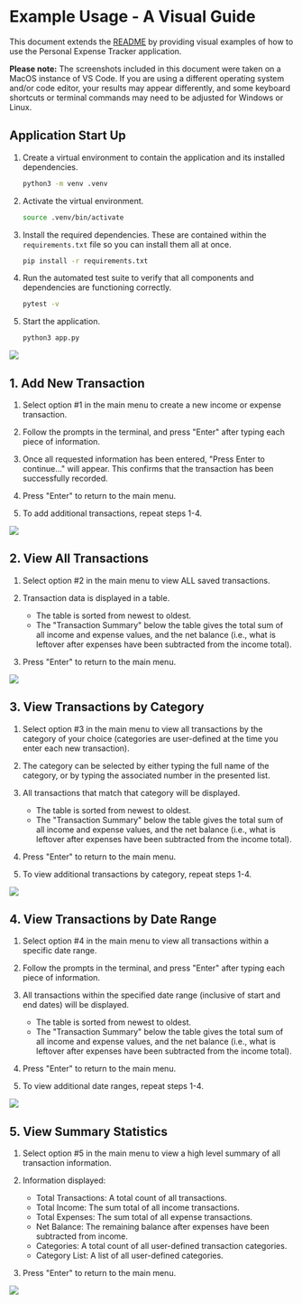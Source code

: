 # Example Usage - A Visual Guide

This document extends the [README](./README.md) by providing visual examples of how to use the Personal Expense Tracker application.

**Please note:** The screenshots included in this document were taken on a MacOS instance of VS Code. If you are using a different operating system and/or code editor, your results may appear differently, and some keyboard shortcuts or terminal commands may need to be adjusted for Windows or Linux.

## Application Start Up

1. Create a virtual environment to contain the application and its installed dependencies.
   ```bash
   python3 -m venv .venv
   ```
2. Activate the virtual environment.
   ```bash
   source .venv/bin/activate
   ```
3. Install the required dependencies. These are contained within the `requirements.txt` file so you can install them all at once.
   ```bash
   pip install -r requirements.txt
   ```
4. Run the automated test suite to verify that all components and dependencies are functioning correctly.
   ```bash
   pytest -v
   ```
5. Start the application.
   ```bash
   python3 app.py
   ```

![](./images/application_start_up.png)

## 1. Add New Transaction

1. Select option #1 in the main menu to create a new income or expense transaction.

2. Follow the prompts in the terminal, and press "Enter" after typing each piece of information.

3. Once all requested information has been entered, "Press Enter to continue..." will appear. This confirms that the transaction has been successfully recorded.

4. Press "Enter" to return to the main menu.

5. To add additional transactions, repeat steps 1-4.

![](./images/add_new_transaction.png)

## 2. View All Transactions

1. Select option #2 in the main menu to view ALL saved transactions.

2. Transaction data is displayed in a table.

   - The table is sorted from newest to oldest.
   - The "Transaction Summary" below the table gives the total sum of all income and expense values, and the net balance (i.e., what is leftover after expenses have been subtracted from the income total).

3. Press "Enter" to return to the main menu.

![](./images/view_all_transactions.png)

## 3. View Transactions by Category

1. Select option #3 in the main menu to view all transactions by the category of your choice (categories are user-defined at the time you enter each new transaction).

2. The category can be selected by either typing the full name of the category, or by typing the associated number in the presented list.

3. All transactions that match that category will be displayed.

   - The table is sorted from newest to oldest.
   - The "Transaction Summary" below the table gives the total sum of all income and expense values, and the net balance (i.e., what is leftover after expenses have been subtracted from the income total).

4. Press "Enter" to return to the main menu.

5. To view additional transactions by category, repeat steps 1-4.

![](./images/view_transactions_by_category.png)

## 4. View Transactions by Date Range

1. Select option #4 in the main menu to view all transactions within a specific date range.

2. Follow the prompts in the terminal, and press "Enter" after typing each piece of information.

3. All transactions within the specified date range (inclusive of start and end dates) will be displayed.

   - The table is sorted from newest to oldest.
   - The "Transaction Summary" below the table gives the total sum of all income and expense values, and the net balance (i.e., what is leftover after expenses have been subtracted from the income total).

4. Press "Enter" to return to the main menu.

5. To view additional date ranges, repeat steps 1-4.

![](./images/view_transactions_by_date_range.png)

## 5. View Summary Statistics

1. Select option #5 in the main menu to view a high level summary of all transaction information.

2. Information displayed:

   - Total Transactions: A total count of all transactions.
   - Total Income: The sum total of all income transactions.
   - Total Expenses: The sum total of all expense transactions.
   - Net Balance: The remaining balance after expenses have been subtracted from income.
   - Categories: A total count of all user-defined transaction categories.
   - Category List: A list of all user-defined categories.

3. Press "Enter" to return to the main menu.

![](./images/view_summary_statistics.png)
